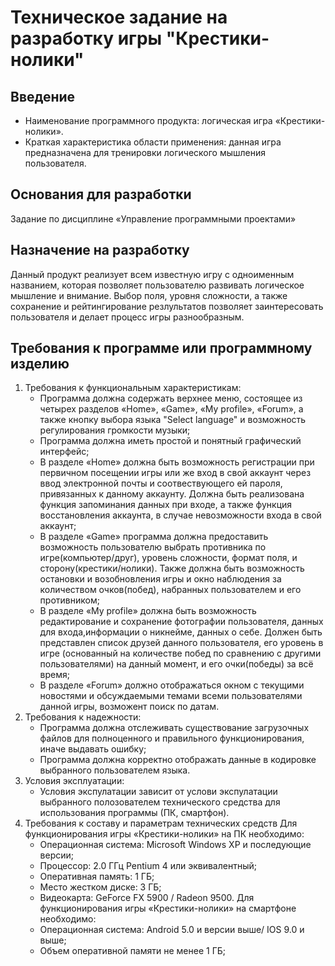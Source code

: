 # Техническое задание на разработку игры  "Крестики-нолики"
## Введение
- Наименование программного продукта: логическая игра «Крестики-нолики».
- Краткая характеристика области применения:  данная игра предназначена для тренировки логического мышления пользователя.
## Основания для разработки 
Задание по дисциплине «Управление программными проектами»
## Назначение на разработку
Данный продукт реализует всем известную игру с одноименным названием, которая позволяет пользователю развивать логическое мышление и внимание. Выбор поля, уровня сложности, а также сохранение и рейтингирование резлультатов позволяет заинтересовать пользователя и делает процесс игры разнообразным. 
## Требования к программе или программному изделию
1. Требования к функциональным характеристикам: 
    - Программа должна содержать верхнее меню, состоящее из четырех разделов «Home», «Game», «My profile», «Forum», а также кнопку выбора языка "Select language" и возможность регулирования громкости музыки;
    - Программа должна иметь простой  и понятный графический интерфейс;
    - В разделе «Home» должна быть возможность регистрации при первичном посещении игры или же вход в свой аккаунт через ввод электронной почты и соотвествующего ей пароля, привязанных к данному аккаунту. Должна быть реализована функция запоминания данных при входе, а также функция восстановления аккаунта, в случае невозможности входа в свой аккаунт;
    - В разделе «Game» программа должна предоставить возможность пользователю  выбрать противника по игре(компьютер/друг), уровень сложности, формат поля, и сторону(крестики/нолики). Также должна быть возможность остановки и возобновления игры и окно наблюдения за количеством очков(побед), набранных пользователем и его противником;
    - В разделе «My profile» должна быть возможность редактирование и сохранение фотографии пользователя, данных для входа,информации о никнейме, данных о себе. Должен быть представлен список друзей данного пользователя, его уровень в игре (основанный на количестве побед по сравнению с другими пользователями) на данный момент, и его очки(победы) за всё время;
    - В разделе «Forum» должно отображаться окном с текущими новостями и обсуждаемыми темами всеми пользователями данной игры, возможент поиск по датам.
 2. Требования к надежности:
    - Программа должна отслеживать существование загрузочных файлов для полноценного и правильного функционирования, иначе выдавать ошибку;
    - Программа должна корректно отображать данные в  кодировке выбранного пользователем  языка.
 3. Условия эксплуатации:
    - Условия экспулатации зависит от услови экспулатации выбранного полозователем технического средства для использования программы (ПК, смартфон).
 4. Требования к составу и параметрам технических средств
  Для функционирования игры «Крестики-нолики»  на ПК необходимо:
    - Операционная система: Microsoft Windows XP и последующие версии;
    - Процессор: 2.0 ГГц Pentium 4 или эквивалентный; 
    - Оперативная память: 1 ГБ;
    - Место жестком диске: 3 ГБ;
    - Видеокарта: GeForce FX 5900 / Radeon 9500.
Для функционирования игры «Крестики-нолики»  на смартфоне необходимо:
    - Операционная система: Android 5.0 и версии выше/ IOS 9.0 и выше;
    - Объем оперативной памяти не менее 1 ГБ;
